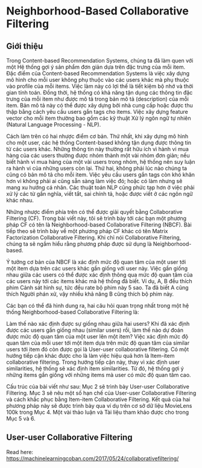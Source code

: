 # Neighborhood-Based Collaborative Filtering

## Giới thiệu

Trong Content-based Recommendation Systems, chúng ta đã làm quen với một Hệ thống gợi ý sản phẩm đơn giản dựa trên đặc trưng của mỗi item. Đặc điểm của Content-based Recommendation Systems là việc xây dựng mô hình cho mỗi user không phụ thuộc vào các users khác mà phụ thuộc vào profile của mỗi items. Việc làm này có lợi thế là tiết kiệm bộ nhớ và thời gian tính toán. Đồng thời, hệ thống có khả năng tận dụng các thông tin đặc trưng của mỗi item như được mô tả trong bản mô tả (description) của mỗi item. Bản mô tả này có thể được xây dựng bởi nhà cung cấp hoặc được thu thập bằng cách yêu cầu users gắn tags cho items. Việc xây dựng feature vector cho mỗi item thường bao gồm các kỹ thuật Xử lý ngôn ngữ tự nhiên (Natural Language Processing - NLP).

Cách làm trên có hai nhược điểm cơ bản. Thứ nhất, khi xây dựng mô hình cho một user, các hệ thống Content-based không tận dụng được thông tin từ các users khác. Những thông tin này thường rất hữu ích vì hành vi mua hàng của các users thường được nhóm thành một vài nhóm đơn giản; nếu biết hành vi mua hàng của một vài users trong nhóm, hệ thống nên suy luận ra hành vi của những users còn lại. Thứ hai, không phải lúc nào chúng ta cũng có bản mô tả cho mỗi item. Việc yêu cầu users gắn tags còn khó khăn hơn vì không phải ai cũng sẵn sàng làm việc đó; hoặc có làm nhưng sẽ mang xu hướng cá nhân. Các thuật toán NLP cũng phức tạp hơn ở việc phải xử lý các từ gần nghĩa, viết tắt, sai chính tả, hoặc được viết ở các ngôn ngữ khác nhau.

Những nhược điểm phía trên có thể được giải quyết bằng Collaborative Filtering (CF). Trong bài viết này, tôi sẽ trình bày tới các bạn một phương pháp CF có tên là Neighborhood-based Collaborative Filtering (NBCF). Bài tiếp theo sẽ trình bày về một phương pháp CF khác có tên Matrix Factorization Collaborative Filtering. Khi chỉ nói Collaborative Filtering, chúng ta sẽ ngầm hiểu rằng phương pháp được sử dụng là Neighborhood-based.

Ý tưởng cơ bản của NBCF là xác định mức độ quan tâm của một user tới một item dựa trên các users khác gần giống với user này. Việc gần giống nhau giữa các users có thể được xác định thông qua mức độ quan tâm của các users này tới các items khác mà hệ thống đã biết. Ví dụ, A, B đều thích phim Cảnh sát hình sự, tức đều rate bộ phim này 5 sao. Ta đã biết A cũng thích Người phán xử, vậy nhiều khả năng B cũng thích bộ phim này.

Các bạn có thể đã hình dung ra, hai câu hỏi quan trọng nhất trong một hệ thống Neighborhood-based Collaborative Filtering là:

Làm thế nào xác định được sự giống nhau giữa hai users?
Khi đã xác định được các users gần giống nhau (similar users) rồi, làm thế nào dự đoán được mức độ quan tâm của một user lên một item?
Việc xác định mức độ quan tâm của mỗi user tới một item dựa trên mức độ quan tâm của similar users tới item đó còn được gọi là User-user collaborative filtering. Có một hướng tiếp cận khác được cho là làm việc hiệu quả hơn là Item-item collaborative filtering. Trong hướng tiếp cận này, thay vì xác định user similarities, hệ thống sẽ xác định item similarities. Từ đó, hệ thống gợi ý những items gần giống với những items mà user có mức độ quan tâm cao.

Cấu trúc của bài viết như sau: Mục 2 sẽ trình bày User-user Collaborative Filtering. Mục 3 sẽ nêu một số hạn chế của User-user Collaborative Filtering và cách khắc phục bằng Item-item Collaborative Filtering. Kết quả của hai phương pháp này sẽ được trình bày qua ví dụ trên cơ sở dữ liệu MovieLens 100k trong Mục 4. Một vài thảo luận và Tài liệu tham khảo được cho trong Mục 5 và 6.

## User-user Collaborative Filtering

Read here: https://machinelearningcoban.com/2017/05/24/collaborativefiltering/